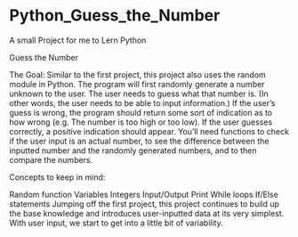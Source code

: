 # Python_Guess_the_Number
A small Project for me to Lern Python


Guess the Number

The Goal: Similar to the first project, this project also uses the random module in Python. The program will first randomly generate a number unknown to the user. The user needs to guess what that number is. (In other words, the user needs to be able to input information.) If the user’s guess is wrong, the program should return some sort of indication as to how wrong (e.g. The number is too high or too low). If the user guesses correctly, a positive indication should appear. You’ll need functions to check if the user input is an actual number, to see the difference between the inputted number and the randomly generated numbers, and to then compare the numbers.

Concepts to keep in mind:

Random function
Variables
Integers
Input/Output
Print
While loops
If/Else statements
Jumping off the first project, this project continues to build up the base knowledge and introduces user-inputted data at its very simplest. With user input, we start to get into a little bit of variability.
